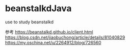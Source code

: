 # beanstalkdJava
use to study beanstalkd

参考 
https://beanstalkd.github.io/client.html
https://blog.csdn.net/jiaobuchong/article/details/81040829
https://my.oschina.net/u/2264912/blog/726560
